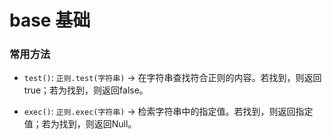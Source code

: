 # base 基础

### 常用方法

* `test()`: `正则.test(字符串)` -> 在字符串查找符合正则的内容。若找到，则返回true；若为找到，则返回false。

* `exec()`: `正则.exec(字符串)` -> 检索字符串中的指定值。若找到，则返回指定值；若为找到，则返回Null。




